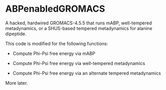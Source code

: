 # ABPenabledGROMACS
A hacked, hardwired GROMACS-4.5.5 that runs mABP, well-tempered metadynamics, or a SHUS-based tempered metadynamics for alanine dipeptide. 

This code is modified for the following functions:

- Compute Phi-Psi free energy via mABP

- Compute Phi-Psi free energy via well-tempered metadynamics

- Compute Phi-Psi free energy via an alternate tempered metadynamics

More later.
